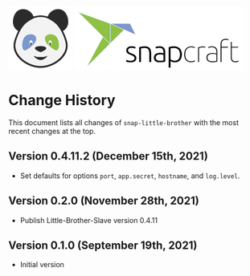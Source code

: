 ![LittleBrother-Logo](doc/icon-baby-panda-128x128.png)
![LittleBrother-Logo](doc/snapcraft-logo-128x128.png)

# Change History 

This document lists all changes of `snap-little-brother` with the most recent changes at the top.

## Version 0.4.11.2 (December 15th, 2021)

*   Set defaults for options `port`, `app.secret`, `hostname`, and `log.level`. 

## Version 0.2.0 (November 28th, 2021)

*   Publish Little-Brother-Slave version 0.4.11 

## Version 0.1.0 (September 19th, 2021)

*   Initial version 
